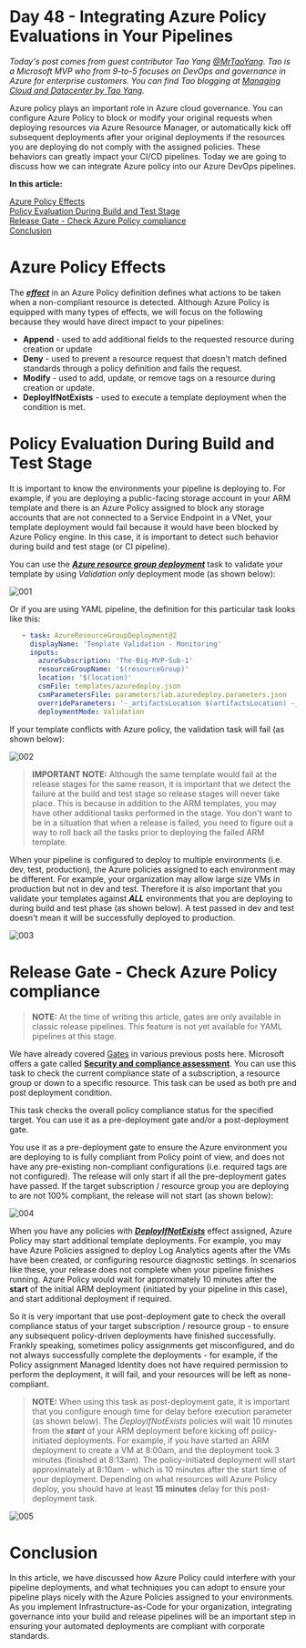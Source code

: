 # Day 48 - Integrating Azure Policy Evaluations in Your Pipelines

*Today's post comes from guest contributor Tao Yang [@MrTaoYang](https://twitter.com/mrtaoyang). Tao is a Microsoft MVP who from 9-to-5 focuses on DevOps and governance in Azure for enterprise customers. You can find Tao blogging at [Managing Cloud and Datacenter by Tao Yang](https://blog.tyang.org/).*

Azure policy plays an important role in Azure cloud governance. You can configure Azure Policy to block or modify your original requests when deploying resources via Azure Resource Manager, or automatically kick off subsequent deployments after your original deployments if the resources you are deploying do not comply with the assigned policies. These behaviors can greatly impact your CI/CD pipelines. Today we are going to discuss how we can integrate Azure policy into our Azure DevOps pipelines.

**In this article:**

[Azure Policy Effects](#azure-policy-effects) </br>
[Policy Evaluation During Build and Test Stage](#policy-evaluation-during-build-and-test-stage) </br>
[Release Gate - Check Azure Policy compliance](#release-gate---check-azure-policy-compliance) </br>
[Conclusion](#conclusion) </br>

# Azure Policy Effects

The [***effect***](https://docs.microsoft.com/en-us/azure/governance/policy/concepts/effects?WT.mc_id=DOP-MVP-5000997) in an Azure Policy definition defines what actions to be taken when a non-compliant resource is detected. Although Azure Policy is equipped with many types of effects, we will focus on the following because they would have direct impact to your pipelines:
* **Append** - used to add additional fields to the requested resource during creation or update
* **Deny** - used to prevent a resource request that doesn't match defined standards through a policy definition and fails the request.
* **Modify** - used to add, update, or remove tags on a resource during creation or update.
* **DeployIfNotExists** - used to execute a template deployment when the condition is met.

# Policy Evaluation During Build and Test Stage

It is important to know the environments your pipeline is deploying to. For example, if you are deploying a public-facing storage account in your ARM template and there is an Azure Policy assigned to block any storage accounts that are not connected to a Service Endpoint in a VNet, your template deployment would fail because it would have been blocked by Azure Policy engine. In this case, it is important to detect such behavior during build and test stage (or CI pipeline).

You can use the [***Azure resource group deployment***](https://docs.microsoft.com/en-us/azure/devops/pipelines/tasks/deploy/azure-resource-group-deployment?view=azure-devops&WT.mc_id=DOP-MVP-5000997) task to validate your template by using *Validation only* deployment mode (as shown below):

 ![001](../images/day48/fig1-arm-template-validation.png)

 Or if you are using YAML pipeline, the definition for this particular task looks like this:

 ~~~YAML
    - task: AzureResourceGroupDeployment@2
      displayName: 'Template Validation - Monitoring'
      inputs:
        azureSubscription: 'The-Big-MVP-Sub-1'
        resourceGroupName: '$(resourceGroup)'
        location: '$(location)'
        csmFile: templates/azuredeploy.json
        csmParametersFile: parameters/lab.azuredeploy.parameters.json
        overrideParameters: '-_artifactsLocation $(artifactsLocation) -_artifactsLocationSasToken $(artifactsLocationSasToken)'
        deploymentMode: Validation
 ~~~

If your template conflicts with Azure policy, the validation task will fail (as shown below):

 ![002](../images/day48/fig2-failed-policy-validation.png)

>**IMPORTANT NOTE:** Although the same template would fail at the release stages for the same reason, it is important that we detect the failure at the build and test stage so release stages will never take place. This is because in addition to the ARM templates, you may have other additional tasks performed in the stage. You don't want to be in a situation that when a release is failed, you need to figure out a way to roll back all the tasks prior to deploying the failed ARM template.

When your pipeline is configured to deploy to multiple environments (i.e. dev, test, production), the Azure policies assigned to each environment may be different. For example, your organization may allow large size VMs in production but not in dev and test. Therefore it is also important that you validate your templates against ***ALL*** environments that you are deploying to during build and test phase (as shown below). A test passed in dev and test doesn't mean it will be successfully deployed to production.

 ![003](../images/day48/fig3-validate-multiple-environments.png)


# Release Gate - Check Azure Policy compliance

>**NOTE:** At the time of writing this article, gates are only available in classic release pipelines. This feature is not yet available for YAML pipelines at this stage.

We have already covered [Gates](https://docs.microsoft.com/en-us/azure/devops/pipelines/release/approvals/index?view=azure-devops&WT.mc_id=DOP-MVP-5000997) in various previous posts here. Microsoft offers a gate called [**Security and compliance assessment**](https://docs.microsoft.com/en-au/azure/devops/pipelines/policies/azure-policy?view=azure-devops&WT.mc_id=DOP-MVP-5000997). You can use this task to check the current compliance state of a subscription, a resource group or down to a specific resource. This task can be used as both pre and post deployment condition.

This task checks the overall policy compliance status for the specified target. You can use it as a pre-deployment gate and/or a post-deployment gate.

You use it as a pre-deployment gate to ensure the Azure environment you are deploying to is fully compliant from Policy point of view, and does not have any pre-existing non-compliant configurations (i.e. required tags are not configured). The release will only start if all the pre-deployment gates have passed. If the target subscription / resource group you are deploying to are not 100% compliant, the release will not start (as shown below):

 ![004](../images/day48/fig4-pre-deployment-gate-failed.png)

When you have any policies with [***DeployIfNotExists***](https://docs.microsoft.com/en-us/azure/governance/policy/concepts/effects?WT.mc_id=DOP-MVP-5000997#deployifnotexists) effect assigned, Azure Policy may start additional template deployments. For example, you may have Azure Policies assigned to deploy Log Analytics agents after the VMs have been created, or configuring resource diagnostic settings. In scenarios like these, your release does not complete when your pipeline finishes running. Azure Policy would wait for approximately 10 minutes after the **start** of the initial ARM deployment (initiated by your pipeline in this case), and start additional deployment if required.

So it is very important that use post-deployment gate to check the overall compliance status of your target subscription / resource group - to ensure any subsequent policy-driven deployments have finished successfully. Frankly speaking, sometimes policy assignments get misconfigured, and do not always successfully complete the deployments - for example, if the Policy assignment Managed Identity does not have required permission to perform the deployment, it will fail, and your resources will be left as none-compliant.

>**NOTE:** When using this task as post-deployment gate, it is important that you configure enough time for delay before execution parameter (as shown below). The *DeployIfNotExists* policies will wait 10 minutes from the ***start*** of your ARM deployment before kicking off policy-initiated deployments. For example, if you have started an ARM deployment to create a VM at 8:00am, and the deployment took 3 minutes (finished at 8:13am). The policy-initiated deployment will start approximately at 8:10am - which is 10 minutes after the start time of your deployment. Depending on what resources will Azure Policy deploy, you should have at least **15 minutes** delay for this post-deployment task.

 ![005](../images/day48/fig5-post-deployment-delay.png)

# Conclusion

In this article, we have discussed how Azure Policy could interfere with your pipeline deployments, and what techniques you can adopt to ensure your pipeline plays nicely with the Azure Policies assigned to your environments. As you implement Infrastructure-as-Code for your organization, integrating governance into your build and release pipelines will be an important step in ensuring your automated deployments are compliant with corporate standards.
